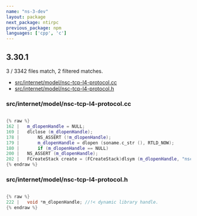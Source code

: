 ```yaml
---
name: "ns-3-dev"
layout: package
next_package: ntirpc
previous_package: npm
languages: ['cpp', 'c']
---
```

## 3.30.1
3 / 3342 files match, 2 filtered matches.

 - [src/internet/model/nsc-tcp-l4-protocol.cc](#srcinternetmodelnsc-tcp-l4-protocolcc)
 - [src/internet/model/nsc-tcp-l4-protocol.h](#srcinternetmodelnsc-tcp-l4-protocolh)

### src/internet/model/nsc-tcp-l4-protocol.cc

```cpp

{% raw %}
162 |   m_dlopenHandle = NULL;
169 |   dlclose (m_dlopenHandle);
178 |       NS_ASSERT (!m_dlopenHandle);
179 |       m_dlopenHandle = dlopen (soname.c_str (), RTLD_NOW);
180 |       if (m_dlopenHandle == NULL)
200 |   NS_ASSERT (m_dlopenHandle);
202 |   FCreateStack create = (FCreateStack)dlsym (m_dlopenHandle, "nsc_create_stack");
{% endraw %}

```
### src/internet/model/nsc-tcp-l4-protocol.h

```c

{% raw %}
222 |   void *m_dlopenHandle; //!< dynamic library handle.
{% endraw %}

```